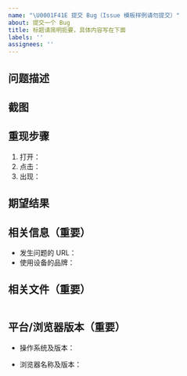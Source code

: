 ```yaml
---
name: "\U0001F41E 提交 Bug（Issue 模板样例请勿提交）"
about: 提交一个 Bug
title: 标题请简明扼要，具体内容写在下面
labels: ''
assignees: ''
---
```

<!-- 提问之前请先在 issue 搜索一下，看看是否已经有提过相关的问题了，请勿重复提交类似问题！-->

<!-- 请按照下面的模板填写，以便更好的帮助你解决问题，不遵循模版，issue 将会被直接关闭。-->

## 问题描述

## 截图
<!-- 请提供相关界面的截图或浏览器开发者工具报错截图 -->

## 重现步骤
1. 打开：
2. 点击：
3. 出现：

## 期望结果

## 相关信息（重要）
- 发生问题的 URL：
- 使用设备的品牌：
  <!-- 对应项目 URL 中的 projectId -->

## 相关文件（重要）
<!-- 图标上传失败请在这里上传对应的 SVG 文件或 SVG 代码（iconfont 目前不支持 SVG 中包含**渐变、滤镜、位图**，会提示上传错误） -->
<!-- 字体在页面中显示有问题请上传对应的字体文件（`ttt/woff/woff2`) -->

<!-- 请将 SVG 代码粘贴到这里-->
```svg

```

## 平台/浏览器版本（重要）
- 操作系统及版本：
<!-- 例如 macOS 10.14.5 -->
- 浏览器名称及版本：
<!-- 例如 Google Chrome 89.0.4389.82 -->
